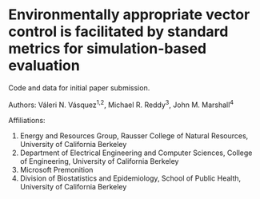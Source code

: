 # Environmentally appropriate vector control is facilitated by standard metrics for simulation-based evaluation

Code and data for initial paper submission. 

Authors: Váleri N. Vásquez<sup>1,2</sup>, Michael R. Reddy<sup>3</sup>, John M. Marshall<sup>4</sup>

Affiliations: 
1. Energy and Resources Group, Rausser College of Natural Resources, University of California Berkeley
2. Department of Electrical Engineering and Computer Sciences, College of Engineering, University of California Berkeley
3. Microsoft Premonition 
4. Division of Biostatistics and Epidemiology, School of Public Health, University of California Berkeley  
